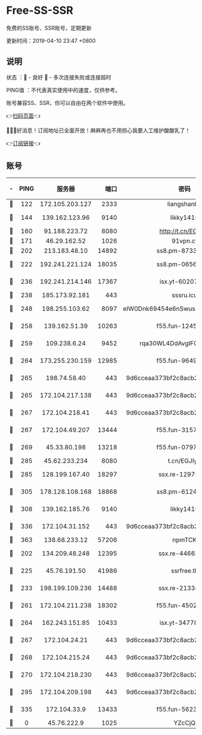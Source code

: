 # Free-SS-SSR

免费的SS账号、SSR账号，定期更新

更新时间：2019-04-10 23:47 +0800

## 说明

状态     ：🙂 - 良好 🙁 - 多次连接失败或连接超时

PING值   ：不代表真实使用中的速度，仅供参考。

账号兼容SS、SSR，你可以自由在两个软件中使用。

👉[扫码页面](https://liesauer.github.io/Free-SS-SSR/)👈

🎉🎉🎉好消息！订阅地址已全面开放！麻麻再也不用担心我要人工维护酸酸乳了！

👉[订阅链接](https://www.liesauer.net/yogurt/subscribe?ACCESS_TOKEN=DAYxR3mMaZAsaqUb)👈

## 账号

|-|PING|服务器|端口|密码|加密方式|区域|
|:----:|:----:|:-----:|-----:|:----:|:----:|:----:|
|🙂|122|172.105.203.127|2333|liangshanbo|chacha20|JP|
|🙂|144|139.162.123.96|9140|likky1415|aes-256-cfb|JP|
|🙂|160|91.188.223.72|8080|http://t.cn/EGJIyrl|rc4-md5|RU|
|🙂|171|46.29.162.52|1026|91vpn.cf|rc4-md5|RU|
|🙂|202|213.183.48.10|14892|ss8.pm-87338912|rc4-md5|RU|
|🙂|222|192.241.221.124|18035|ss8.pm-06567383|aes-256-cfb|US|
|🙂|236|192.241.214.146|17367|isx.yt-60207601|aes-256-cfb|US|
|🙂|238|185.173.92.181|443|sssru.icu|rc4-md5|RU|
|🙂|248|198.255.103.62|8097|eIW0Dnk69454e6nSwuspv9DmS201tQ0D|aes-256-cfb|US|
|🙂|258|139.162.51.39|10263|f55.fun-12455143|aes-256-cfb|SG|
|🙂|259|109.238.6.24|9452|rqa30WL4DdAvgIFG6Fs3znzTa|aes-256-cfb|FR|
|🙂|264|173.255.230.159|12985|f55.fun-96498038|aes-256-cfb|US|
|🙂|265|198.74.58.40|443|9d6cceaa373bf2c8acb22e60b6a58be6|aes-256-cfb|US|
|🙂|265|172.104.217.138|443|9d6cceaa373bf2c8acb22e60b6a58be6|aes-256-cfb|US|
|🙂|267|172.104.218.41|443|9d6cceaa373bf2c8acb22e60b6a58be6|aes-256-cfb|US|
|🙂|267|172.104.49.207|13444|f55.fun-31573422|aes-256-cfb|SG|
|🙂|269|45.33.80.198|13218|f55.fun-07974196|aes-256-cfb|US|
|🙂|285|45.62.233.234|8080|t.cn/EGJIyrl|rc4-md5|CA|
|🙂|285|128.199.167.40|18297|ssx.re-12975235|aes-256-cfb|SG|
|🙂|305|178.128.108.168|18868|ss8.pm-61244381|aes-256-cfb|SG|
|🙂|308|139.162.185.76|9140|likky1415|aes-256-cfb|DE|
|🙂|336|172.104.31.152|443|9d6cceaa373bf2c8acb22e60b6a58be6|aes-256-cfb|US|
|🙂|363|138.68.233.12|57206|npmTCK|rc4-md5|US|
|🙂|202|134.209.48.248|12395|ssx.re-44663081|aes-256-cfb|US|
|🙂|225|45.76.191.50|41986|ssrfree.tk|aes-256-cfb|SG|
|🙂|233|198.199.109.236|14488|ssx.re-21338786|aes-256-cfb|US|
|🙂|261|172.104.211.238|18302|f55.fun-45027233|aes-256-cfb|US|
|🙂|264|162.243.151.85|10433|isx.yt-34778816|aes-256-cfb|US|
|🙂|267|172.104.24.21|443|9d6cceaa373bf2c8acb22e60b6a58be6|aes-256-cfb|US|
|🙂|268|172.104.215.24|443|9d6cceaa373bf2c8acb22e60b6a58be6|aes-256-cfb|US|
|🙂|270|172.104.218.230|443|9d6cceaa373bf2c8acb22e60b6a58be6|aes-256-cfb|US|
|🙂|295|172.104.209.198|443|9d6cceaa373bf2c8acb22e60b6a58be6|aes-256-cfb|US|
|🙁|335|172.104.33.9|13433|f55.fun-56236009|aes-256-cfb|SG|
|🙁|0|45.76.222.9|1025|YZcCjQ|rc4-md5|JP|
